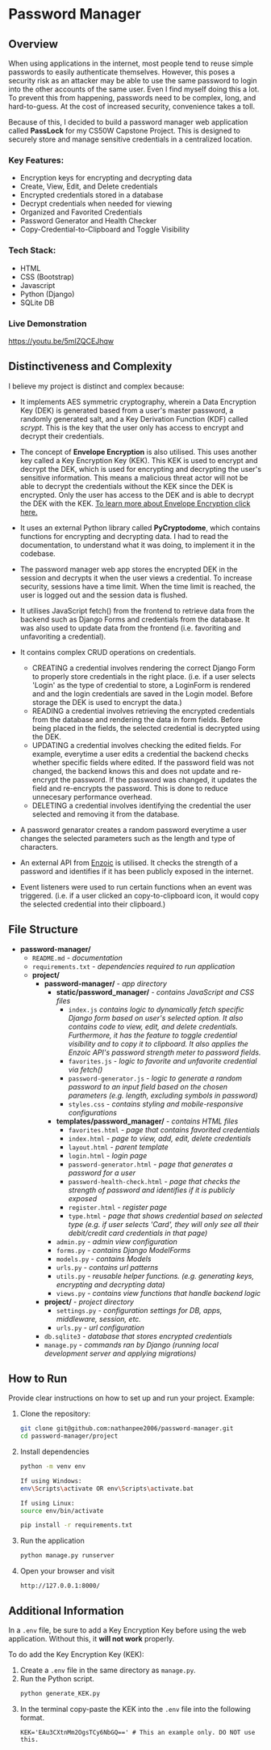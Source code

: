 # Password Manager

## Overview

When using applications in the internet, most people tend to reuse simple passwords to easily authenticate themselves. However, this poses a security risk as an attacker may be able to use the same password to login into the other accounts of the same user. Even I find myself doing this a lot. To prevent this from happening, passwords need to be complex, long, and hard-to-guess. At the cost of increased security, convenience takes a toll. 

Because of this, I decided to build a password manager web application called **PassLock** for my CS50W Capstone Project. This is designed to securely store and manage sensitive credentials in a centralized location. 

### Key Features:
* Encryption keys for encrypting and decrypting data 
* Create, View, Edit, and Delete credentials
* Encrypted credentials stored in a database
* Decrypt credentials when needed for viewing
* Organized and Favorited Credentials
* Password Generator and Health Checker
* Copy-Credential-to-Clipboard and Toggle Visibility

### Tech Stack:
* HTML
* CSS (Bootstrap)
* Javascript
* Python (Django)
* SQLite DB

### Live Demonstration
https://youtu.be/5mIZQCEJhqw

## Distinctiveness and Complexity

I believe my project is distinct and complex because:

* It implements AES symmetric cryptography, wherein a Data Encryption Key (DEK) is generated based from a user's master password, a randomly generated salt, and a Key Derivation Function (KDF) called *scrypt*. This is the key that the user only has access to encrypt and decrypt their credentials.

* The concept of **Envelope Encryption** is also utilised. This uses another key called a Key Encryption Key (KEK). This KEK is used to encrypt and decrypt the DEK, which is used for encrypting and decrypting the user's sensitive information. This means a malicious threat actor will not be able to decrypt the credentials without the KEK since the DEK is encrypted. Only the user has access to the DEK and is able to decrypt the DEK with the KEK. [To learn more about Envelope Encryption click here.](https://cloud.google.com/kms/docs/envelope-encryption)

* It uses an external Python library called **PyCryptodome**, which contains functions for encrypting and decrypting data. I had to read the documentation, to understand what it was doing, to implement it in the codebase. 

* The password manager web app stores the encrypted DEK in the session and decrypts it when the user views a credential. To increase security, sessions have a time limit. When the time limit is reached, the user is logged out and the session data is flushed.  

* It utilises JavaScript fetch() from the frontend to retrieve data from the backend such as Django Forms and credentials from the database. It was also used to update data from the frontend (i.e. favoriting and unfavoriting a credential).

* It contains complex CRUD operations on credentials. 
    * CREATING a credential involves rendering the correct Django Form to properly store credentials in the right place. (i.e. if a user selects 'Login' as the type of credential to store, a LoginForm is rendered and and the login credentials are saved in the Login model. Before storage the DEK is used to encrypt the data.)
    * READING a credential involves retrieving the encrypted credentials from the database and rendering the data in form fields. Before being placed in the fields, the selected credential is decrypted using the DEK. 
    * UPDATING a credential involves checking the edited fields. For example, everytime a user edits a credential the backend checks whether specific fields where edited. If the password field was not changed, the backend knows this and does not update and re-encrypt the password. If the password was changed, it updates the field and re-encrypts the password. This is done to reduce unnecesary performance overhead.
    * DELETING a credential involves identifying the credential the user selected and removing it from the database.

* A password genarator creates a random password everytime a user changes the selected parameters such as the length and type of characters. 

* An external API from [Enzoic](https://docs.enzoic.com/enzoic-api-developer-documentation/password-strength-meter) is utilised. It checks the strength of a password and identifies if it has been publicly exposed in the internet.

* Event listeners were used to run certain functions when an event was triggered. (i.e. if a user clicked an copy-to-clipboard icon, it would copy the selected credential into their clipboard.)

## File Structure

* **password-manager/** 
    * `README.md` - *documentation*
    * `requirements.txt` - *dependencies required to run application*
    * **project/**
        * **password-manager/** - *app directory*      
            * **static/password_manager/** - *contains JavaScript and CSS files*
                * `index.js` *contains logic to dynamically fetch specific Django form based on user's selected option. It also contains code to view, edit, and delete credentials. Furthermore, it has the feature to toggle credential visibility and to copy it to clipboard. It also applies the Enzoic API's password strength meter to password fields.*
                * `favorites.js` - *logic to favorite and unfavorite credential via fetch()*
                * `password-generator.js` - *logic to generate a random password to an input field based on the chosen parameters (e.g. length, excluding symbols in password)*
                * `styles.css` - *contains styling and mobile-responsive configurations*
            * **templates/password_manager/** - *contains HTML files*
                * `favorites.html` - *page that contains favorited credentials*
                * `index.html` - *page to view, add, edit, delete credentials*
                * `layout.html` - *parent template*
                * `login.html` - *login page*
                * `password-generator.html` - *page that generates a password for a user*
                * `password-health-check.html` -  *page that checks the strength of password and identifies if it is publicly exposed* 
                * `register.html` - *register page*
                * `type.html` - *page that shows credential based on selected type (e.g. if user selects 'Card', they will only see all their debit/credit card credentials in that page)*
            * `admin.py` - *admin view configuration*
            * `forms.py` - *contains Django ModelForms*
            * `models.py` - *contains Models*
            * `urls.py` - *contains url patterns*
            * `utils.py` - *reusable helper functions. (e.g. generating keys, encrypting and decrypting data)*
            * `views.py` - *contains view functions that handle backend logic*
        * **project/** - *project directory*
            * `settings.py` - *configuration settings for DB, apps, middleware, session, etc.*
            * `urls.py` - *url configuration*
        * `db.sqlite3` - *database that stores encrypted credentials*
        * `manage.py` - *commands ran by Django (running local development server and applying migrations)*
    

## How to Run
Provide clear instructions on how to set up and run your project. Example:
1. Clone the repository:
    ```sh
    git clone git@github.com:nathanpee2006/password-manager.git
    cd password-manager/project 
    ```
2. Install dependencies
    
    ```sh
    python -m venv env

    If using Windows:
    env\Scripts\activate OR env\Scripts\activate.bat 

    If using Linux:
    source env/bin/activate

    pip install -r requirements.txt
    ```
3. Run the application
    ```sh
    python manage.py runserver
    ```
4. Open your browser and visit
    ```
    http://127.0.0.1:8000/
    ```

## Additional Information
In a `.env` file, be sure to add a Key Encryption Key before using the web application. Without this, it **will not work** properly.

To do add the Key Encryption Key (KEK):
1. Create a `.env` file in the same directory as `manage.py`.
2. Run the Python script. 
    ```sh
    python generate_KEK.py
    ```
3. In the terminal copy-paste the KEK into the `.env` file into the following format.
    ```
    KEK='EAu3CXtnMm2OgsTCy6NbGQ==' # This an example only. DO NOT use this.
    ```
